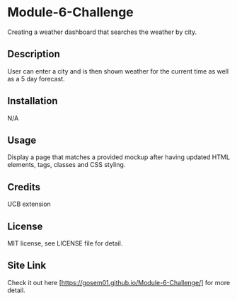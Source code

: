 # Module-6-Challenge
Creating a weather dashboard that searches the weather by city.

## Description
User can enter a city and is then shown weather for the current time as well as a 5 day forecast.

## Installation

N/A

## Usage
Display a page that matches a provided mockup after having updated HTML elements, tags, classes and CSS styling.

## Credits

UCB extension

## License

MIT license, see LICENSE file for detail.

## Site Link
Check it out here [https://gosem01.github.io/Module-6-Challenge/] for more detail.
